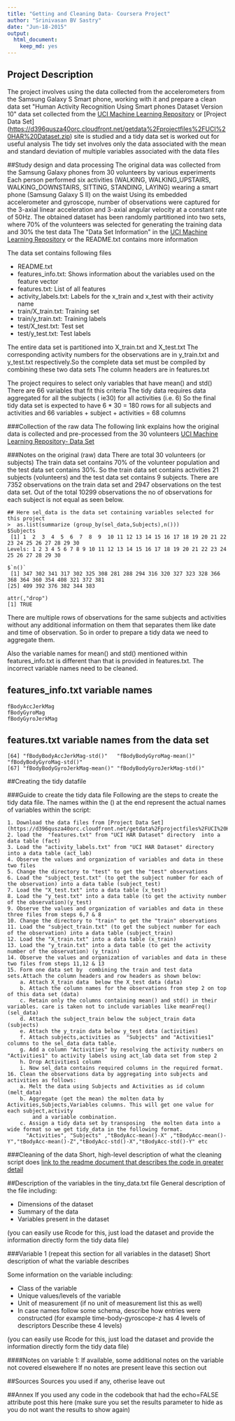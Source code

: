 ```yaml
---
title: "Getting and Cleaning Data- Coursera Project"
author: "Srinivasan BV Sastry"
date: "Jun-18-2015"
output:
  html_document:
    keep_md: yes
---
```

 
## Project Description
The project involves using the data collected from the accelerometers from the Samsung Galaxy S Smart phone, working with it and 
prepare a clean data set "Human Activity Recognition Using Smart phones Dataset Version 10" data set collected from  the 
 [UCI Machine Learning Repository](https://archive.ics.uci.edu/ml/datasets/Human+Activity+Recognition+Using+Smartphones) or 
[Project Data Set] (https://d396qusza40orc.cloudfront.net/getdata%2Fprojectfiles%2FUCI%20HAR%20Dataset.zip) site is studied and a tidy 
data set is worked out for useful analysis The tidy set involves only the data associated with  the mean and standard deviation of 
multiple variables associated  with the data files 
 
##Study design and data processing
The original data  was collected from the Samsung Galaxy phones from 30 volunteers by various experiments 
Each person performed six activities (WALKING, WALKING_UPSTAIRS, WALKING_DOWNSTAIRS, SITTING, STANDING, LAYING) wearing a 
smart phone (Samsung Galaxy S II) on the waist Using its embedded accelerometer and gyroscope, number of observations were captured  for 
the 3-axial linear acceleration and 3-axial angular velocity at a constant rate of 50Hz. The obtained dataset has been randomly partitioned 
into two sets, where 70% of the volunteers was selected for generating the training data and 30% the test data
The "Data Set Information" in the  [UCI Machine Learning Repository](https://archive.ics.uci.edu/ml/datasets/Human+Activity+Recognition+Using+Smartphones) 
 or the README.txt contains more information

The data set contains following files 

* README.txt
* features_info.txt: Shows information about the variables used on the feature vector
* features.txt: List of all features
* activity_labels.txt: Labels for  the x_train and x_test with their activity name
* train/X_train.txt: Training set
* train/y_train.txt: Training labels
* test/X_test.txt: Test set
* test/y_test.txt: Test labels

The entire data set is partitioned into X_train.txt and X_test.txt The corresponding activity numbers for the observations are in y_train.txt 
and y_test.txt respectively.So the complete data set must be compiled by combining these two data sets The column headers are in features.txt  

The project requires to select only variables that have mean() and std()  There are 66 variables that fit this criteria The tidy data requires 
data aggregated for all the subjects ( ie30) for all activities (i.e. 6) So the final tidy data set is expected to have 6 * 30 = 180 rows  for all 
subjects and activities and  66 variables + subject + activities = 68 columns 

###Collection of the raw data
The following link explains how the original data is collected and pre-processed from the  30 volunteers 
[UCI Machine Learning Repository- Data Set](https://archive.ics.uci.edu/ml/machine-learning-databases/00240/UCI%20HAR%20Dataset.names)

###Notes on the original (raw) data 
There are total 30 volunteers (or subjects) The train data set contains 70% of the volunteer population and the test data set contains 30%.
So the train data set  contains activities 21 subjects (volunteers) and the test data set contains 9 subjects.  There are 7352 observations on the train
data set and 2947 observations on the test data set.  Out of the total 10299 observations the no of observations for each subject is not equal
as seen below. 
``` {r}
## Here sel_data is the data set containing variables selected for this project
>  as.list(summarize (group_by(sel_data,Subjects),n()))
$Subjects
 [1] 1  2  3  4  5  6  7  8  9  10 11 12 13 14 15 16 17 18 19 20 21 22 23 24 25 26 27 28 29 30
Levels: 1 2 3 4 5 6 7 8 9 10 11 12 13 14 15 16 17 18 19 20 21 22 23 24 25 26 27 28 29 30

$`n()`
 [1] 347 302 341 317 302 325 308 281 288 294 316 320 327 323 328 366 368 364 360 354 408 321 372 381
[25] 409 392 376 382 344 383

attr(,"drop")
[1] TRUE
```
There are multiple rows of observations for the same subjects and activities without any additional information on them that separates them like date and time of 
observation. So in order to prepare a tidy data we need to aggregate them. 

Also the variable names for mean() and std() mentioned within features_info.txt is different than that is provided in features.txt. The incorrect variable 
names need to be cleaned. 

features_info.txt variable names
---
```
fBodyAccJerkMag
fBodyGyroMag
fBodyGyroJerkMag
```
features.txt variable names from the data set
---
```
[64] "fBodyBodyAccJerkMag-std()"   "fBodyBodyGyroMag-mean()"     "fBodyBodyGyroMag-std()"     
[67] "fBodyBodyGyroJerkMag-mean()" "fBodyBodyGyroJerkMag-std()" 
```
##Creating the tidy datafile
 
###Guide to create the tidy data file
Following are the  steps to create the tidy data file. The names within the () at  the end represent the actual names of variables within the script:
	
	1. Download the data files from [Project Data Set] (https://d396qusza40orc.cloudfront.net/getdata%2Fprojectfiles%2FUCI%20HAR%20Dataset.zip)
	2. load the  "features.txt" from "UCI HAR Dataset" directory  into a data table (fact)
	3. Load the "activity_labels.txt" from "UCI HAR Dataset" directory  into a data table (act_lab)
	4. Observe the values and organization of variables and data in these two files 
	5. Change the directory to "test" to get the "test" observations
	6. Load the "subject_test.txt" (to get the subject number for each of the observation) into a data table (subject_test) 
	7. Load the "X_test.txt" into a data table (x_test)
	8. Load the "y_test.txt" into a data table (to get the activity number of the observation)(y_test)
	9. Observe the values and organization of variables and data in these three files from steps 6,7 & 8
	10. Change the directory to "train" to get the "train" observations
	11. Load the "subject_train.txt" (to get the subject number for each of the observation) into a data table (subject_train)
	12. Load the "X_train.txt" into a data table (x_train)
	13. Load the "y_train.txt" into a data table (to get the activity number of the observation) (y_train)
	14. Observe the values and organization of variables and data in these two files from steps 11,12 & 13
	15. Form one data set by  combining the train and test data sets.Attach the column headers and row headers as shown below:
		a. Attach X_train data  below the X_test data (data)
		b. Attach the column names for the observations from step 2 on top of this data set (data)
		c. Retain only the columns containing mean() and std() in their variables. care is taken not to include variables like meanFreq() (sel_data)
		d. Attach the subject_train below the subject_train data (subjects)
		e. Attach the y_train data below y_test data (activities)
		f. Attach subjects,activities as  "Subjects" and "Activities1" columns to the sel_data data table.
		g. Add a column "Activities" by resolving the activity numbers on "Activities1" to activity labels using act_lab data set from step 2
		h. Drop Activities1 column 
		i. Now sel_data contains required columns in the required format.
	16. Clean the observations data by aggregating into subjects and activities as follows:
		a. Melt the data using Subjects and Activities as id column (melt_data)
		b. Aggregate (get the mean) the molten data by Activities,Subjects,Variables columns. This will get one value for each subject,activity 
			and a variable combination.
		c. Assign a tidy data set by transposing  the molten data into a wide format so we get tidy_data in the following format.
		  "Activities", "Subjects" ,"tBodyAcc-mean()-X" ,"tBodyAcc-mean()-Y","tBodyAcc-mean()-Z","tBodyAcc-std()-X","tBodyAcc-std()-Y" etc

###Cleaning of the data
Short, high-level description of what the cleaning script does [link to the readme document that describes the code in greater detail]()
 
##Description of the variables in the tiny_data.txt file
General description of the file including:
 - Dimensions of the dataset
 - Summary of the data
 - Variables present in the dataset
 
(you can easily use Rcode for this, just load the dataset and provide the information directly form the tidy data file)
 
###Variable 1 (repeat this section for all variables in the dataset)
Short description of what the variable describes
 
Some information on the variable including:
 - Class of the variable
 - Unique values/levels of the variable
 - Unit of measurement (if no unit of measurement list this as well)
 - In case names follow some schema, describe how entries were constructed (for example time-body-gyroscope-z has 4 levels of descriptors Describe these 4 levels) 
 
(you can easily use Rcode for this, just load the dataset and provide the information directly form the tidy data file)
 
####Notes on variable 1:
If available, some additional notes on the variable not covered elsewehere If no notes are present leave this section out
 
##Sources
Sources you used if any, otherise leave out
 
##Annex
If you used any code in the codebook that had the echo=FALSE attribute post this here (make sure you set the results parameter to hide as you do not want the results to show again)
